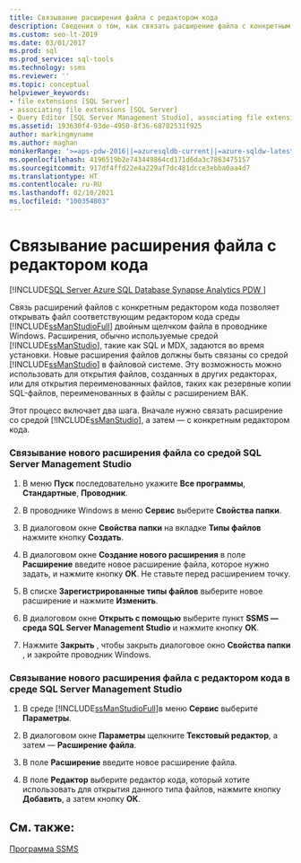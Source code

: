 ```yaml
---
title: Связывание расширения файла с редактором кода
description: Сведения о том, как связать расширение файла с конкретным редактором кода, чтобы при двойном щелчке файла с таким расширением он открывался в соответствующем редакторе.
ms.custom: seo-lt-2019
ms.date: 03/01/2017
ms.prod: sql
ms.prod_service: sql-tools
ms.technology: ssms
ms.reviewer: ''
ms.topic: conceptual
helpviewer_keywords:
- file extensions [SQL Server]
- associating file extensions [SQL Server]
- Query Editor [SQL Server Management Studio], associating file extensions
ms.assetid: 193630f4-93de-4950-8f36-68702531f925
author: markingmyname
ms.author: maghan
monikerRange: '>=aps-pdw-2016||=azuresqldb-current||=azure-sqldw-latest||>=sql-server-2016||>=sql-server-linux-2017||=azuresqldb-mi-current'
ms.openlocfilehash: 4196519b2e743449864cd171d6da3c7863475157
ms.sourcegitcommit: 917df4ffd22e4a229af7dc481dcce3ebba0aa4d7
ms.translationtype: HT
ms.contentlocale: ru-RU
ms.lasthandoff: 02/10/2021
ms.locfileid: "100354803"
---
```

# <a name="associate-file-extensions-to-a-code-editor"></a>Связывание расширения файла с редактором кода

[!INCLUDE[SQL Server Azure SQL Database Synapse Analytics PDW ](../../includes/applies-to-version/sql-asdb-asdbmi-asa-pdw.md)]

Связь расширений файлов с конкретным редактором кода позволяет открывать файл соответствующим редактором кода среды [!INCLUDE[ssManStudioFull](../../includes/ssmanstudiofull-md.md)] двойным щелчком файла в проводнике Windows. Расширения, обычно используемые средой [!INCLUDE[ssManStudio](../../includes/ssmanstudio-md.md)], такие как SQL и MDX, задаются во время установки. Новые расширения файлов должны быть связаны со средой [!INCLUDE[ssManStudio](../../includes/ssmanstudio-md.md)] в файловой системе. Эту возможность можно использовать для открытия файлов, созданных в других редакторах, или для открытия переименованных файлов, таких как резервные копии SQL-файлов, переименованных в файлы с расширением BAK.  
  
 Этот процесс включает два шага. Вначале нужно связать расширение со средой [!INCLUDE[ssManStudio](../../includes/ssmanstudio-md.md)], а затем — с конкретным редактором кода.  
  
### <a name="to-associate-a-new-file-extension-with-sql-server-management-studio"></a>Связывание нового расширения файла со средой SQL Server Management Studio  
  
1.  В меню **Пуск** последовательно укажите **Все программы**, **Стандартные**, **Проводник**.  
  
2.  В проводнике Windows в меню **Сервис** выберите **Свойства папки**.  
  
3.  В диалоговом окне **Свойства папки** на вкладке **Типы файлов** нажмите кнопку **Создать**.  
  
4.  В диалоговом окне **Создание нового расширения** в поле **Расширение** введите новое расширение файла, которое нужно задать, и нажмите кнопку **ОК**. Не ставьте перед расширением точку.  
  
5.  В списке **Зарегистрированные типы файлов** выберите новое расширение и нажмите **Изменить**.  
  
6.  В диалоговом окне **Открыть с помощью** выберите пункт **SSMS — среда SQL Server Management Studio** и нажмите кнопку **ОК**.  
  
7.  Нажмите **Закрыть** , чтобы закрыть диалоговое окно **Свойства папки** , и закройте проводник Windows.  
  
### <a name="to-associate-a-new-file-extension-with-a-code-editor-in-sql-server-management-studio"></a>Связывание нового расширения файла с редактором кода в среде SQL Server Management Studio  
  
1.  В среде [!INCLUDE[ssManStudioFull](../../includes/ssmanstudiofull-md.md)]в меню **Сервис** выберите **Параметры**.  
  
2.  В диалоговом окне **Параметры** щелкните **Текстовый редактор**, а затем — **Расширение файла**.  
  
3.  В поле **Расширение** введите новое расширение файла.  
  
4.  В поле **Редактор** выберите редактор кода, который хотите использовать для открытия данного типа файлов, нажмите кнопку **Добавить**, а затем кнопку **ОК**.  
  
## <a name="see-also"></a>См. также:  
 [Программа SSMS](../ssms-utility.md)  
  
